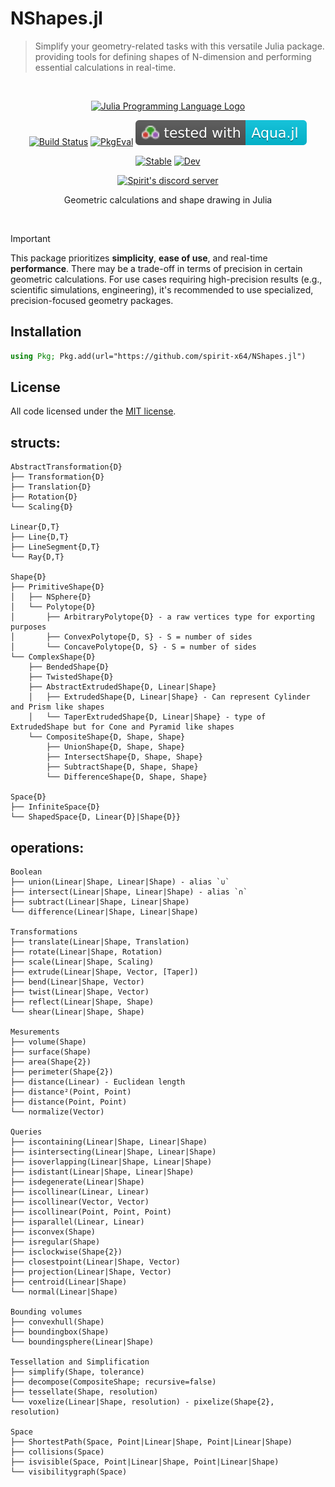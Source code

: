 <!-- Markdown link & img dfn's -->
[license]: LICENSE

# NShapes.jl
> Simplify your geometry-related tasks with this versatile Julia package. providing tools for defining shapes of N-dimension and performing essential calculations in real-time.

<div align="center">
  <br />
  <p>
    <a target="_blank" href="https://julialang.org/"><img src="https://upload.wikimedia.org/wikipedia/commons/thumb/1/1f/Julia_Programming_Language_Logo.svg/320px-Julia_Programming_Language_Logo.svg.png" alt="Julia Programming Language Logo" /></a>
  </p>
  <p>
    <a target="_blank" href="https://github.com/spirit-x64/NShapes.jl/actions/workflows/CI.yml?query=branch%3Amain"><img src="https://github.com/spirit-x64/NShapes.jl/actions/workflows/CI.yml/badge.svg?branch=main" alt="Build Status" /></a>
    <a target="_blank" href="https://JuliaCI.github.io/NanosoldierReports/pkgeval_badges/N/NShapes.html"><img src="https://JuliaCI.github.io/NanosoldierReports/pkgeval_badges/N/NShapes.svg" alt="PkgEval" /></a>
    <a target="_blank" href="https://github.com/JuliaTesting/Aqua.jl"><img src="https://raw.githubusercontent.com/JuliaTesting/Aqua.jl/master/badge.svg" alt="Aqua" /></a>
  </p>
  <p>
    <a target="_blank" href="https://spirit-x64.github.io/NShapes.jl/stable/"><img src="https://img.shields.io/badge/docs-stable-blue.svg" alt="Stable" /></a>
    <a target="_blank" href="https://spirit-x64.github.io/NShapes.jl/dev/"><img src="https://img.shields.io/badge/docs-dev-blue.svg" alt="Dev" /></a>
  </p>
  <p>
    <a target="_blank" href="https://discord.gg/cST4tkAMy6"><img src="https://img.shields.io/discord/1266889650987860009?color=060033&logo=discord&logoColor=white" alt="Spirit's discord server" /></a>
  </p>
  <p>Geometric calculations and shape drawing in Julia</p>
  <br />
</div>


> [!IMPORTANT]
> This package prioritizes **simplicity**, **ease of use**, and real-time **performance**. There may be a trade-off in terms of precision in certain geometric calculations. For use cases requiring high-precision results (e.g., scientific simulations, engineering), it's recommended to use specialized, precision-focused geometry packages.

## Installation
```julia
using Pkg; Pkg.add(url="https://github.com/spirit-x64/NShapes.jl")
```

## License
All code licensed under the [MIT license][license].

## structs:
```
AbstractTransformation{D}
├── Transformation{D}
├── Translation{D}
├── Rotation{D}
└── Scaling{D}

Linear{D,T}
├── Line{D,T}
├── LineSegment{D,T}
└── Ray{D,T}

Shape{D}
├── PrimitiveShape{D}
│   ├── NSphere{D}
│   └── Polytope{D}
│       ├── ArbitraryPolytope{D} - a raw vertices type for exporting purposes
│       ├── ConvexPolytope{D, S} - S = number of sides
│       └── ConcavePolytope{D, S} - S = number of sides
└── ComplexShape{D}
    ├── BendedShape{D}
    ├── TwistedShape{D}
    ├── AbstractExtrudedShape{D, Linear|Shape}
    │   ├── ExtrudedShape{D, Linear|Shape} - Can represent Cylinder and Prism like shapes
    │   └── TaperExtrudedShape{D, Linear|Shape} - type of ExtrudedShape but for Cone and Pyramid like shapes
    └── CompositeShape{D, Shape, Shape}
        ├── UnionShape{D, Shape, Shape}
        ├── IntersectShape{D, Shape, Shape}
        ├── SubtractShape{D, Shape, Shape}
        └── DifferenceShape{D, Shape, Shape}

Space{D}
├── InfiniteSpace{D}
└── ShapedSpace{D, Linear{D}|Shape{D}}
```

## operations:
```
Boolean
├── union(Linear|Shape, Linear|Shape) - alias `∪`
├── intersect(Linear|Shape, Linear|Shape) - alias `∩`
├── subtract(Linear|Shape, Linear|Shape)
└── difference(Linear|Shape, Linear|Shape)

Transformations
├── translate(Linear|Shape, Translation)
├── rotate(Linear|Shape, Rotation)
├── scale(Linear|Shape, Scaling)
├── extrude(Linear|Shape, Vector, [Taper])
├── bend(Linear|Shape, Vector)
├── twist(Linear|Shape, Vector)
├── reflect(Linear|Shape, Shape)
└── shear(Linear|Shape, Shape)

Mesurements
├── volume(Shape)
├── surface(Shape)
├── area(Shape{2})
├── perimeter(Shape{2})
├── distance(Linear) - Euclidean length
├── distance²(Point, Point)
├── distance(Point, Point)
└── normalize(Vector)

Queries
├── iscontaining(Linear|Shape, Linear|Shape)
├── isintersecting(Linear|Shape, Linear|Shape)
├── isoverlapping(Linear|Shape, Linear|Shape)
├── isdistant(Linear|Shape, Linear|Shape)
├── isdegenerate(Linear|Shape)
├── iscollinear(Linear, Linear)
├── iscollinear(Vector, Vector)
├── iscollinear(Point, Point, Point)
├── isparallel(Linear, Linear)
├── isconvex(Shape)
├── isregular(Shape)
├── isclockwise(Shape{2})
├── closestpoint(Linear|Shape, Vector)
├── projection(Linear|Shape, Vector)
├── centroid(Linear|Shape)
└── normal(Linear|Shape)

Bounding volumes
├── convexhull(Shape)
├── boundingbox(Shape)
└── boundingsphere(Linear|Shape)

Tessellation and Simplification
├── simplify(Shape, tolerance)
├── decompose(CompositeShape; recursive=false)
├── tessellate(Shape, resolution)
└── voxelize(Linear|Shape, resolution) - pixelize(Shape{2}, resolution)

Space
├── ShortestPath(Space, Point|Linear|Shape, Point|Linear|Shape)
├── collisions(Space)
├── isvisible(Space, Point|Linear|Shape, Point|Linear|Shape)
└── visibilitygraph(Space)
```
